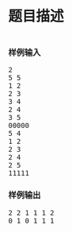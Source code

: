 # 题目描述


<p>
<img src="/upload/image/20180424/20180424125926_23844.jpg" alt=""/> 
</p>
<h3>
样例输入
</h3>
<pre>2
5 5
1 2
2 3
3 4
2 4
3 5
00000
5 4
1 2
2 3
2 4
2 5
11111
</pre>
<h3>
样例输出
</h3>
<pre>2 2 1 1 1 2
0 1 0 1 1 1
</pre>
<p>
<img src="/upload/image/20180424/20180424130317_82742.jpg" alt=""/> 
</p>
<p>
<img src="/upload/image/20180424/20180424130443_68385.jpg" alt=""/> 
</p>
<p>
<img src="/upload/image/20180424/20180424130452_54361.jpg" alt=""/> 
</p>
<p>
<br/>
</p>
<p>
<br/>
</p>
<p>
<br/>
</p>
<p>
<br/>
</p>
